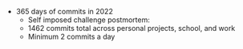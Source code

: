 - 365 days of commits in 2022 
  - Self imposed challenge postmortem: 
  - 1462 commits total across personal projects, school, and work
  - Minimum 2 commits a day 
